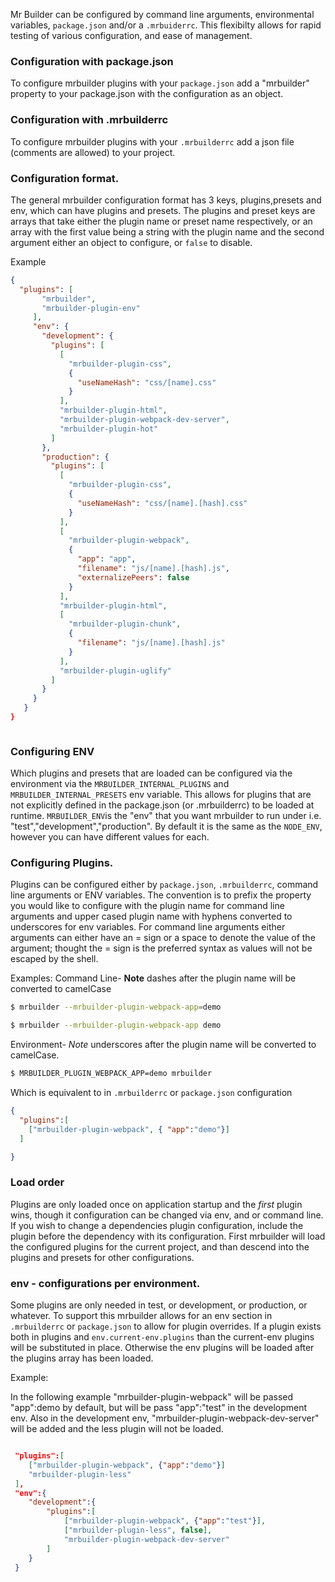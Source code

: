 Mr Builder can be configured by command line arguments, environmental variables,
`package.json` and/or a `.mrbuiderrc`. This flexibilty allows for rapid testing
of various configuration, and ease of management.


### Configuration with package.json
To configure mrbuilder plugins with your `package.json`
add a "mrbuilder" property to your package.json with the configuration
as an object.

### Configuration with .mrbuilderrc
To configure mrbuilder plugins with your `.mrbuilderrc`
add a json file (comments are allowed) to your project.


### Configuration format.
The general mrbuilder configuration format has 3 keys, plugins,presets and env,
which can have plugins and presets.  The plugins and preset keys are arrays
that take either the plugin name or preset name respectively, or an array with
the first value being a string with the plugin name and the second argument either
an object to configure, or `false` to disable.



Example
```json
{
  "plugins": [
       "mrbuilder",
       "mrbuilder-plugin-env"
     ],
     "env": {
       "development": {
         "plugins": [
           [
             "mrbuilder-plugin-css",
             {
               "useNameHash": "css/[name].css"
             }
           ],
           "mrbuilder-plugin-html",
           "mrbuilder-plugin-webpack-dev-server",
           "mrbuilder-plugin-hot"
         ]
       },
       "production": {
         "plugins": [
           [
             "mrbuilder-plugin-css",
             {
               "useNameHash": "css/[name].[hash].css"
             }
           ],
           [
             "mrbuilder-plugin-webpack",
             {
               "app": "app",
               "filename": "js/[name].[hash].js",
               "externalizePeers": false
             }
           ],
           "mrbuilder-plugin-html",
           [
             "mrbuilder-plugin-chunk",
             {
               "filename": "js/[name].[hash].js"
             }
           ],
           "mrbuilder-plugin-uglify"
         ]
       }
     }
   }
}



```

### Configuring ENV
Which plugins and presets that are loaded can be configured via the environment
via the `MRBUILDER_INTERNAL_PLUGINS` and `MRBUILDER_INTERNAL_PRESETS` env variable.
This allows for plugins that are not explicitly defined in the package.json (or
.mrbuilderrc) to be loaded at runtime.  `MRBUILDER_ENV`is the "env" that you
want mrbuilder to run under i.e. "test","development","production".  By default
it is the same as the `NODE_ENV`, however you can have different values for each.

### Configuring Plugins.
Plugins can be configured either by `package.json`, `.mrbuilderrc`, command
line arguments or ENV variables.   The convention is to prefix the property
you would like to configure with the plugin name for command line arguments
and upper cased plugin name with hyphens converted to underscores for env variables. For command line arguments
either arguments can either have an = sign or a space to denote the value of
the argument; thought the = sign is the preferred syntax as values will not
be escaped by the shell.

Examples:
Command Line-
**Note** dashes after the plugin name will be converted to camelCase
```sh
$ mrbuilder --mrbuilder-plugin-webpack-app=demo
```
```sh
$ mrbuilder --mrbuilder-plugin-webpack-app demo
```

Environment-
*Note* underscores after the plugin name will be converted to camelCase.
```sh
$ MRBUILDER_PLUGIN_WEBPACK_APP=demo mrbuilder
```

Which is equivalent to in `.mrbuilderrc` or `package.json` configuration
```json
{
  "plugins":[
    ["mrbuilder-plugin-webpack", { "app":"demo"}]
  ]

}
```

### Load order
Plugins are only loaded once on application startup and the *first* plugin wins,
though it configuration can be changed via env, and or command line.  If you
wish to change a dependencies plugin configuration, include the plugin before
the dependency with its configuration.  First mrbuilder will load the configured
plugins for the current project, and than descend into the plugins and presets
for other configurations.

### env - configurations per environment.
Some plugins are only needed in test, or development, or production, or whatever.
To support this mrbuilder allows for an env section in `.mrbuilderrc` or `package.json`
to allow for plugin overrides.   If a plugin exists both in plugins and `env.current-env.plugins`
than the current-env plugins will be substituted in place.  Otherwise the env
plugins will be loaded after the plugins array has been loaded.

Example:

In the following example "mrbuilder-plugin-webpack" will be passed "app":demo by
default, but will be pass "app":"test" in the development env.  Also in the
development env, "mrbuilder-plugin-webpack-dev-server" will be added and the
less plugin will not be loaded.

```json

 "plugins":[
    ["mrbuilder-plugin-webpack", {"app":"demo"}]
    "mrbuilder-plugin-less"
 ],
 "env":{
    "development":{
        "plugins":[
            ["mrbuilder-plugin-webpack", {"app":"test"}],
            ["mrbuilder-plugin-less", false],
            "mrbuilder-plugin-webpack-dev-server"
        ]
    }
 }



```

